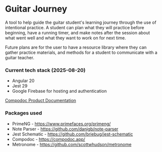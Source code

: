 # Guitar Journey


A tool to help guide the guitar student's learning journey through the use of intentional practice. A student can plan what they will practice before beginning, have a running timer, and make notes after the session about what went well and what they want to work on for next time.

Future plans are for the user to have a resource library where they can gather practice materials, and methods for a student to communicate with a guitar teacher.

### Current tech stack (2025-08-20)
- Angular 20
- Jest 29
- Google Firebase for hosting and authentication

[Compodoc Product Documentation](https://fatherofcurses.github.io/guitarJourney/index.html)

### Packages used
- PrimeNG - https://www.primefaces.org/primeng/
- Note Parser - https://github.com/danigb/note-parser
- Jest Schematic - https://github.com/briebug/jest-schematic
- Compodoc - https://compodoc.app/
- Metronome - https://github.com/scottwhudson/metronome


